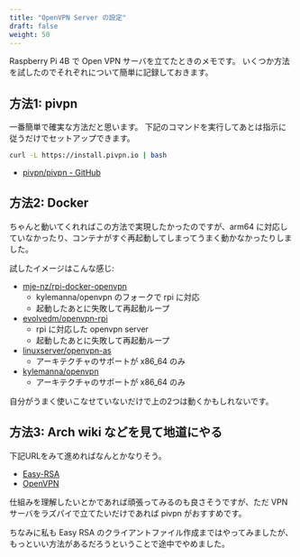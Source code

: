 ```yaml
---
title: "OpenVPN Server の設定"
draft: false
weight: 50
---
```


Raspberry Pi 4B で Open VPN サーバを立てたときのメモです。
いくつか方法を試したのでそれぞれについて簡単に記録しておきます。

## 方法1: pivpn

一番簡単で確実な方法だと思います。
下記のコマンドを実行してあとは指示に従うだけでセットアップできます。

```sh
curl -L https://install.pivpn.io | bash
```

- [pivpn/pivpn - GitHub](https://github.com/pivpn/pivpn)

## 方法2: Docker

ちゃんと動いてくれればこの方法で実現したかったのですが、arm64 に対応していなかったり、コンテナがすぐ再起動してしまってうまく動かなかったりしました。

試したイメージはこんな感じ:

- [mje-nz/rpi-docker-openvpn](https://github.com/mje-nz/rpi-docker-openvpn)
  - kylemanna/openvpn のフォークで rpi に対応
  - 起動したあとに失敗して再起動ループ
- [evolvedm/openvpn-rpi](https://hub.docker.com/r/evolvedm/openvpn-rpi/)
  - rpi に対応した openvpn server
  - 起動したあとに失敗して再起動ループ
- [linuxserver/openvpn-as](https://hub.docker.com/r/linuxserver/openvpn-as/)
  - アーキテクチャのサポートが x86_64 のみ
- [kylemanna/openvpn](https://github.com/kylemanna/docker-openvpn)
  - アーキテクチャのサポートが x86_64 のみ

自分がうまく使いこなせていないだけで上の2つは動くかもしれないです。

## 方法3: Arch wiki などを見て地道にやる

下記URLをみて進めればなんとかなりそう。

- [Easy-RSA](https://wiki.archlinux.jp/index.php/Easy-RSA)
- [OpenVPN](https://wiki.archlinux.jp/index.php/OpenVPN)

仕組みを理解したいとかであれば頑張ってみるのも良さそうですが、ただ VPN サーバをラズパイで立てたいだけであれば pivpn がおすすめです。

ちなみに私も Easy RSA のクライアントファイル作成まではやってみましたが、もっといい方法があるだろうということで途中でやめました。
